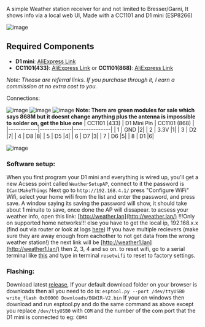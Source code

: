  A simple Weather station receiver for and not limited to Bresser/Garni, It shows info via a local web UI, Made with a CC1101 and D1 mini (ESP8266) 
 
![image](https://github.com/user-attachments/assets/3abae9a5-da13-4954-bd19-1b025aa06c66)

## Required Components

- **D1 mini**: [AliExpress Link](https://s.click.aliexpress.com/e/_okiyGYu)
- **CC1101(433)**: [AliExpress Link](https://s.click.aliexpress.com/e/_oC3i57w)
or **CC1101(868)**: [AliExpress Link](https://s.click.aliexpress.com/e/_okc2eDS)

*Note: Thease are referral links. If you purchase through it, I earn a commission at no extra cost to you.*

 Connections:
 
![image](https://github.com/user-attachments/assets/78f303c8-a2fe-48b2-8f60-2aa954468118)
![image](https://github.com/user-attachments/assets/07f7664a-dc10-4586-98b4-dfb3d8cedcca)
![image](https://github.com/user-attachments/assets/d5714e7a-674e-4970-b3ef-adf265de4cbe)
**Note: There are green modules for sale which says 868M but it doesnt change anything plus the antenna is impossible to solder on, get the blue one**
| CC1101 (433) | D1 Mini Pin | CC1101 (868) |
|------------|-------------|---------------|
| 1          | GND         |2|
| 2          | 3.3V        |1|
| 3          | D2          |7|
| 4          | D8          |8|
| 5          | D5          |4|
| 6          | D7          |3|
| 7          | D6          |5|
| 8          | D1          |6|

![image](https://github.com/user-attachments/assets/06f738db-46e2-4a0f-88e7-0058c893d462)


### Software setup:
When you first program your D1 mini and everything is wired up,
you'll get a new Acsess point called `WeatherSetupAP`, connect to it
the password is `ICantMakeThings` Next go to `http://192.168.4.1/` press "Configure WiFi" Wifi, select your
home wifi from the list and enter the password, and press save.
A window saying its saving the password will show, it should
take about 1 minuite to save, once done the AP will dissapear.
to acsess your weather info, open this link: [http://weather.lan](http://weather.lan/)
!!!Only on supported home networks!!! else you have to get the local ip, 192.168.x.x (find out via router or look at logs [here](https://serial.huhn.me/))
If you have multiple recievers (make sure they are away enough
from eachother to not get data from the wrong weather station!)
the next link will be [http://weather1.lan](http://weather1.lan/) then 2, 3, 4 and so on.
to reset wifi, go to a serial terminal like [this](https://serial.huhn.me/) and type in terminal `resetwifi` to reset to factory settings.

### Flashing:
Download latest [release](https://github.com/ICantMakeThings/Bresser-Garni-Weather-Info-Reciever/releases/download/Release/BGWIR-V2.bin),
If your default download folder on your browser is downloads then all you need to do is:
`esptool.py --port /dev/ttyUSB0 write_flash 0x00000 Downloads/BGWIR-V2.bin`
If your on windows then download and run esptool.py and do the same command as above except you replace
`/dev/ttyUSB0` with `COM` and the number of the com port that the D1 mini is connected to eg: `COM4`
